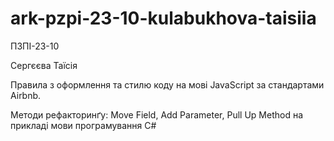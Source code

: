 # ark-pzpi-23-10-kulabukhova-taisiia

ПЗПІ-23-10

Сергєєва Таїсія

Правила з оформлення та стилю коду на мові JavaScript за стандартами Airbnb.

Методи рефакторинґу: Move Field, Add Parameter, Pull Up Method на прикладі мови програмування C#
